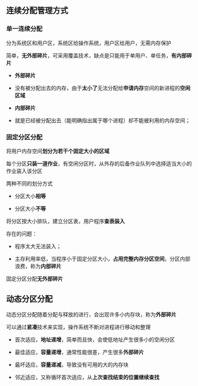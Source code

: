 ## 连续分配管理方式

### 单一连续分配

分为系统区和用户区，系统区给操作系统，用户区给用户，无需内存保护

简单，**无外部碎片**，可采用覆盖技术，缺点是只能用于单用户、单任务，**有内部碎片**

- **外部碎片**

- 没有被分配出去的内存，由于**太小了**无法分配给**申请内存**空间的新进程的**空闲区域**

- **内部碎片**

- 就是已经被分配出去（能明确指出属于哪个进程）却不能被利用的内存空间；

### 固定分区分配

将用户内存空间**划分为若干个固定大小的区域**

每个分区**只装一道作业**，有空闲分区时，从外存的后备作业队列中选择适当大小的作业装入该分区

两种不同的划分方式

- 分区大小**相等**

- 分区大小**不等**

将分区按大小排队，建立分区表，用户程序**查表装入**

存在的问题：

- 程序太大无法装入；

- 主存利用率低，当程序小于固定分区大小，**占用完整内存分区空间**，分区内部浪费，称为**内部碎片**

固定分区分配**无外部碎片**

## 动态分区分配

动态分区分配随着分配与释放的进行，会出现许多小内存块，称为**外部碎片**

可以通过**紧凑**技术来实现，操作系统不断对进程进行移动和整理

- 首次适应，**地址递增**，简单而且快，会使低地址产生很多小的空闲分区

- 最佳适应，**容量递增**，通常性能很差，产生很多**外部碎片**

- 最坏适应，**容量递减**，导致没有可用的大的内存块

- 邻近适应，又称循环首次适应，从**上次查找结束的位置继续查找**







